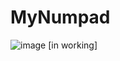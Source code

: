 # MyNumpad

![image](https://user-images.githubusercontent.com/77667944/184982292-0fd46ccd-10dd-4b3b-a7d7-11727a9b4117.png)
[in working]
